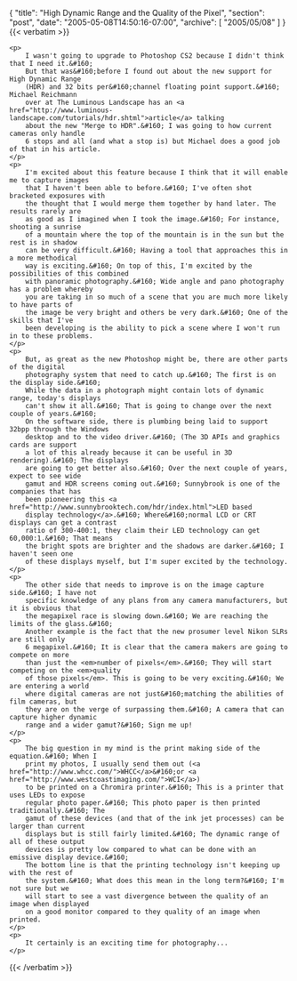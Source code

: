 {
  "title": "High Dynamic Range and the Quality of the Pixel",
  "section": "post",
  "date": "2005-05-08T14:50:16-07:00",
  "archive": [
    "2005/05/08"
  ]
}
{{< verbatim >}}

    <p>
        I wasn't going to upgrade to Photoshop CS2 because I didn't think that I need it.&#160;
        But that was&#160;before I found out about the new support for High Dynamic Range
        (HDR) and 32 bits per&#160;channel floating point support.&#160; Michael Reichmann
        over at The Luminous Landscape has an <a href="http://www.luminous-landscape.com/tutorials/hdr.shtml">article</a> talking
        about the new "Merge to HDR".&#160; I was going to how current cameras only handle
        6 stops and all (and what a stop is) but Michael does a good job of that in his article.
    </p>
    <p>
        I'm excited about this feature because I think that it will enable me to capture images
        that I haven't been able to before.&#160; I've often shot bracketed exposures with
        the thought that I would merge them together by hand later. The results rarely are
        as good as I imagined when I took the image.&#160; For instance, shooting a sunrise
        of a mountain where the top of the mountain is in the sun but the rest is in shadow
        can be very difficult.&#160; Having a tool that approaches this in a more methodical
        way is exciting.&#160; On top of this, I'm excited by the possibilities of this combined
        with panoramic photography.&#160; Wide angle and pano photography has a problem whereby
        you are taking in so much of a scene that you are much more likely to have parts of
        the image be very bright and others be very dark.&#160; One of the skills that I've
        been developing is the ability to pick a scene where I won't run in to these problems.
    </p>
    <p>
        But, as great as the new Photoshop might be, there are other parts of the digital
        photography system that need to catch up.&#160; The first is on the display side.&#160;
        While the data in a photograph might contain lots of dynamic range, today's displays
        can't show it all.&#160; That is going to change over the next couple of years.&#160;
        On the software side, there is plumbing being laid to support 32bpp through the Windows
        desktop and to the video driver.&#160; (The 3D APIs and graphics cards are support
        a lot of this already because it can be useful in 3D rendering).&#160; The displays
        are going to get better also.&#160; Over the next couple of years, expect to see wide
        gamut and HDR screens coming out.&#160; Sunnybrook is one of the companies that has
        been pioneering this <a href="http://www.sunnybrooktech.com/hdr/index.html">LED based
        display technology</a>.&#160; Where&#160;normal LCD or CRT displays can get a contrast
        ratio of 300-400:1, they claim their LED technology can get 60,000:1.&#160; That means
        the bright spots are brighter and the shadows are darker.&#160; I haven't seen one
        of these displays myself, but I'm super excited by the technology.
    </p>
    <p>
        The other side that needs to improve is on the image capture side.&#160; I have not
        specific knowledge of any plans from any camera manufacturers, but it is obvious that
        the megapixel race is slowing down.&#160; We are reaching the limits of the glass.&#160;
        Another example is the fact that the new prosumer level Nikon SLRs are still only
        6 megapixel.&#160; It is clear that the camera makers are going to compete on more
        than just the <em>number of pixels</em>.&#160; They will start competing on the <em>quality
        of those pixels</em>. This is going to be very exciting.&#160; We are entering a world
        where digital cameras are not just&#160;matching the abilities of film cameras, but
        they are on the verge of surpassing them.&#160; A camera that can capture higher dynamic
        range and a wider gamut?&#160; Sign me up!
    </p>
    <p>
        The big question in my mind is the print making side of the equation.&#160; When I
        print my photos, I usually send them out (<a href="http://www.whcc.com/">WHCC</a>&#160;or <a href="http://www.westcoastimaging.com/">WCI</a>)
        to be printed on a Chromira printer.&#160; This is a printer that uses LEDs to expose
        regular photo paper.&#160; This photo paper is then printed traditionally.&#160; The
        gamut of these devices (and that of the ink jet processes) can be larger than current
        displays but is still fairly limited.&#160; The dynamic range of all of these output
        devices is pretty low compared to what can be done with an emissive display device.&#160;
        The bottom line is that the printing technology isn't keeping up with the rest of
        the system.&#160; What does this mean in the long term?&#160; I'm not sure but we
        will start to see a vast divergence between the quality of an image when displayed
        on a good monitor compared to they quality of an image when printed.
    </p>
    <p>
        It certainly is an exciting time for photography...
    </p>

{{< /verbatim >}}
